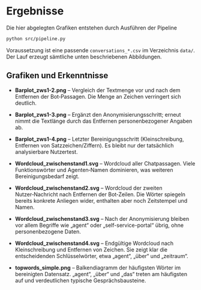 # Ergebnisse

Die hier abgelegten Grafiken entstehen durch Ausführen der Pipeline
```bash
python src/pipeline.py
```
Voraussetzung ist eine passende `conversations_*.csv` im Verzeichnis
`data/`. Der Lauf erzeugt sämtliche unten beschriebenen Abbildungen.

## Grafiken und Erkenntnisse

- **Barplot_zws1-2.png** – Vergleich der Textmenge vor und nach dem
  Entfernen der Bot‑Passagen. Die Menge an Zeichen verringert sich
  deutlich.
- **Barplot_zws1-3.png** – Ergänzt den Anonymisierungsschritt; erneut
  nimmt die Textlänge durch das Entfernen personenbezogener Angaben ab.
- **Barplot_zws1-4.png** – Letzter Bereinigungsschritt (Kleinschreibung,
  Entfernen von Satzzeichen/Ziffern). Es bleibt nur der tatsächlich
  analysierbare Nutzertest.

- **Wordcloud_zwischenstand1.svg** – Wordcloud aller Chatpassagen. Viele
  Funktionswörter und Agenten‑Namen dominieren, was weiteren
  Bereinigungsbedarf zeigt.
- **Wordcloud_zwischenstand2.svg** – Wordcloud der zweiten
  Nutzer‑Nachricht nach Entfernen der Bot‑Zeilen. Die Wörter spiegeln
  bereits konkrete Anliegen wider, enthalten aber noch Zeitstempel und
  Namen.
- **Wordcloud_zwischenstand3.svg** – Nach der Anonymisierung bleiben
  vor allem Begriffe wie „agent“ oder „self-service-portal“ übrig, ohne
  personenbezogene Daten.
- **Wordcloud_zwischenstand4.svg** – Endgültige Wordcloud nach
  Kleinschreibung und Entfernen von Zeichen. Sie zeigt klar die
  entscheidenden Schlüsselwörter, etwa „agent“, „über“ und „zeitraum“.

- **topwords_simple.png** – Balkendiagramm der häufigsten Wörter im
  bereinigten Datensatz. „agent“, „über“ und „das“ treten am häufigsten
  auf und verdeutlichen typische Gesprächsbausteine.

